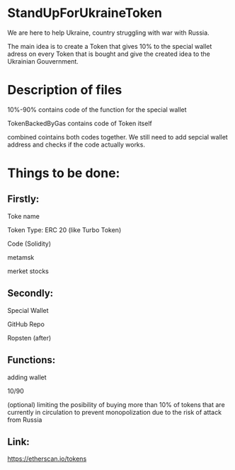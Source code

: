 # StandUpForUkraineToken
We are here to help Ukraine, country struggling with war with Russia.

The main idea is to create a Token that gives 10% to the special wallet adress on every Token that is bought and give the created idea to the Ukrainian Gouvernment.

# Description of files

10%-90% contains code of the function for the special wallet

TokenBackedByGas contains code of Token itself

combined cointains both codes together. We still need to add sepcial wallet address and checks if the code actually works.


# Things to be done:

## Firstly:

Toke name

Token Type: ERC 20 (like Turbo Token)

Code (Solidity)

metamsk

merket stocks



## Secondly:

Special Wallet

GitHub Repo

Ropsten (after)




## Functions:

adding wallet

10/90

(optional) limiting the posibility of buying more than 10% of tokens that are currently in circulation to prevent monopolization due to the risk of attack from Russia



## Link: 
https://etherscan.io/tokens


